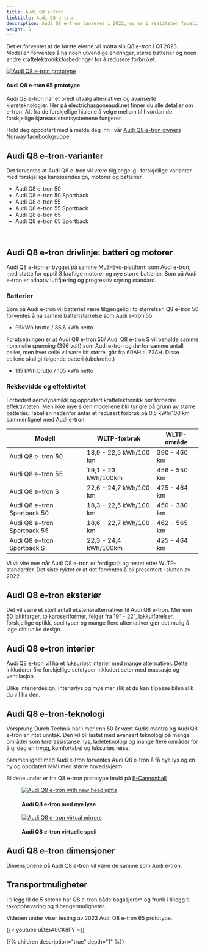 ```yaml
---
title: Audi Q8 e-tron
linktitle: Audi Q8 e-tron
description: Audi Q8 e-tron lanseres i 2022, og er i realiteten facelift av Audi e-tron.
weight: 5
---
```

<!-- markdownlint-disable MD033 -->


Det er forventet at de første eierne vil motta sin Q8 e-tron i Q1 2023. Modellen forventes å ha noen utvendige endringer, større batterier og noen andre kraftelektronikkforbedringer for å redusere forbruket.

<figur>
     <a href="https://media.electrichasgoneaudi.net/multimedia/models/q8-e-tron/q8prototype.jpg">
        <img src="https://media.electrichasgoneaudi.net/multimedia/models/q8-e-tron/q8prototypes.jpg" alt="Audi Q8 e-tron prototype" title="Audi Q8 e-tron prototype">
    </a>
    <figcaption><h4>Audi Q8 e-tron 65 prototype</h4></figcaption>
</figur>

Audi Q8 e-tron har et bredt utvalg alternativer og avanserte kjøreteknologier. Her på electrichasgoneaudi.net finner du alle detaljer om e-tron. Alt fra de forskjellige hjulene å velge mellom til hvordan de forskjellige kjøreassistentsystemene fungerer.

Hold deg oppdatert med å melde deg inn i vår [Audi Q8 e-tron owners Norway facebookgruppe](https://www.facebook.com/groups/301614688594314)

## Audi Q8 e-tron-varianter

Det forventes at Audi Q8 e-tron vil være tilgjengelig i forskjellige varianter med forskjellige karosseridesign, motorer og batterier.

- Audi Q8 e-tron 50
- Audi Q8 e-tron 50 Sportback
- Audi Q8 e-tron 55
- Audi Q8 e-tron 55 Sportback
- Audi Q8 e-tron 65
- Audi Q8 e-tron 65 Sportback

<br />

## Audi Q8 e-tron drivlinje: batteri og motorer

Audi Q8 e-tron er bygget på samme MLB-Evo-plattform som Audi e-tron, med støtte for opptil 3 kraftige motorer og nye større batterier. Som på Audi e-tron er adaptiv luftfjæring og progressiv styring standard.

### Batterier

Som på Audi e-tron vil batteriet være tilgjengelig i to størrelser.
Q8 e-tron 50 forventes å ha samme batteristørrelse som Audi e-tron 55

- 95kWh brutto / 86,6 kWh netto

Forutsetningen er at Audi Q8 e-tron 55/ Audi Q8 e-tron S vil beholde samme nominelle spenning (396 volt) som Audi e-tron og derfor samme antall celler, men hver celle vil være litt større, går fra 60AH til 72AH.
Disse cellene skal gi følgende batteri (ubekreftet)

- 115 kWh brutto / 105 kWh netto

### Rekkevidde og effektivitet

Forbedret aerodynamikk og oppdatert kraftelektronikk bør forbedre effektiviteten. Men ikke mye siden modellene blir tyngre på grunn av større batterier. Tabellen nedenfor antar et redusert forbruk på 0,5 kWh/100 km sammenlignet med Audi e-tron.

|Modell | WLTP-forbruk | WLTP-område |
|-----|--------|--------|
|Audi Q8 e-tron 50| 18,9 - 22,5 kWh/100 km | 390 - 460 km |
|Audi Q8 e-tron 55 | 19,1 - 23 kWh/100km | 456 - 550 km |
|Audi Q8 e-tron S | 22,6 - 24,7 kWh/100 km | 425 - 464 km |
|Audi Q8 e-tron Sportback 50 | 18,3 - 22,5 kWh/100 km | 450 - 380 km |
|Audi Q8 e-tron Sportback 55 | 18,6 - 22,7 kWh/100 km | 462 - 565 km |
|Audi Q8 e-tron Sportback S | 22,3 - 24,4 kWh/100km | 425 - 464 km|

Vi vil vite mer når Audi Q8 e-tron er ferdigstilt og testet etter WLTP-standarder. Det siste ryktet er at det forventes å bli presentert i slutten av 2022.
## Audi Q8 e-tron eksteriør

Det vil være et stort antall eksteriøralternativer til Audi Q8 e-tron. Mer enn 50 lakkfarger, to karoseriformer, felger fra 19" - 22", lakkutførelser, forskjellige optikk, speiltyper og mange flere alternativer gjør det mulig å lage ditt unike design.

## Audi Q8 e-tron interiør

Audi Q8 e-tron vil ha et luksuriøst interiør med mange alternativer. Dette inkluderer fire forskjellige setetyper inkludert seter med massasje og ventilasjon.

Ulike interiørdesign, interiørlys og mye mer slik at du kan tilpasse bilen slik du vil ha den.

## Audi Q8 e-tron-teknologi

Vorsprung Durch Technik har i mer enn 50 år vært Audis mantra og Audi Q8 e-tron er intet unntak. Den vil bli lastet med avansert teknologi på mange områder som førerassistanse, lys, ladeteknologi og mange flere områder for å gi deg en trygg, komfortabel og luksuriøs reise.

Sammenlignet med Audi e-tron forventes Audi Q8 e-tron å få nye lys og en ny og oppdatert MMI med større hovedskjerm.


Bildene under er fra Q8 e-tron prototype brukt på [E-Cannonball](https://e-cannonball.de/)

<figure>
    <a href="https://media.electrichasgoneaudi.net/multimedia/models/q8-e-tron/q8light.jpg">
        <img src="https://media.electrichasgoneaudi.net/multimedia/models/q8-e-tron/q8lights.jpg" alt="Audi Q8 e-tron with new headlights" title="Audi Q8 e-tron with new headlights">
    </a>
    <figcaption><h4>Audi Q8 e-tron med nye lyse</h4></figcaption>
</figure>


<figure>
    <a href="https://media.electrichasgoneaudi.net/multimedia/models/q8-e-tron/q8mirror.jpg">
        <img src="https://media.electrichasgoneaudi.net/multimedia/models/q8-e-tron/q8mirrors.jpg" alt="Audi Q8 e-tron virtual mirrors" title="Audi Q8 e-tron virtual mirrors">
    </a>
    <figcaption><h4>Audi Q8 e-tron virtuelle speil</h4></figcaption>
</figure>

## Audi Q8 e-tron dimensjoner

Dimensjonene på Audi Q8 e-tron vil være de samme som Audi e-tron.

## Transportmuligheter

I tillegg til de 5 setene har Q8 e-tron både bagasjerom og frunk i tillegg til takoppbevaring og tilhengermuligheter.

Videoen under viser testing av 2023 Audi Q8 e-tron 65 prototype.

{{< youtube uDzsA8CKdFY >}}

{{% children description="true" depth="1" %}}
